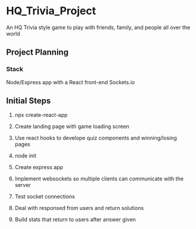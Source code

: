 # HQ_Trivia_Project
An HQ Trivia style game to play with friends, family, and people all over the world

## Project Planning
### Stack
Node/Express app with a React front-end
Sockets.io

## Initial Steps
1. npx create-react-app 
2. Create landing page with game loading screen
3. Use react hooks to develope quiz components and winning/losing pages

4. node init
5. Create express app
6. Implement websockets so multiple clients can communicate with the server
7. Test socket connections

8. Deal with responsed from users and return solutions
9. Build stats that return to users after answer given


